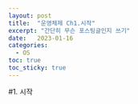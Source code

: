 ```yaml
---
layout: post
title:  "운영체제 Ch1.시작"
excerpt: "간단히 무슨 포스팅글인지 쓰기"
date:   2023-01-16
categories:
  - OS
toc: true
toc_sticky: true
---
```


#1. 시작
